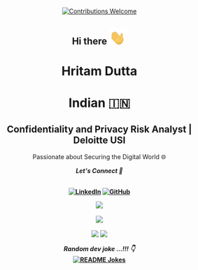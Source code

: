 <p align="center">
<br/><a href="#contributing"><img alt="Contributions Welcome" src="https://img.shields.io/badge/contributions-welcome-brightgreen?style=for-the-badge&labelColor=black&logo=github"></a>
</p>

<h2 align="center">Hi there <img src="https://github.com/Hritam06/Hritam06/blob/master/gifs/Hi.gif" width="40px"><br></h2>
<h1 align="center">Hritam Dutta<br></h1>
<h1 align="center">Indian 🇮🇳<br></h1>

<h2 align="center"> Confidentiality and Privacy Risk Analyst | Deloitte USI </h2>

<p align="center">Passionate about Securing the Digital World 🌐</p>

<div align="center"><b><i>Let's Connect 🤝</i><br><br>

<a href="https://www.linkedin.com/in/hritam-dutta06" target="_blank"><img src="https://img.shields.io/badge/LinkedIn-%230077B5.svg?&style=flat-square&logo=linkedin&logoColor=white" alt="LinkedIn"></a>
<a href="https://github.com/Hritam06" target="_blank"><img src="https://img.shields.io/badge/GitHub-100000?style=flat-square&logo=github&logoColor=white" alt="GitHub"></a>
</div>  

<p align="center">
<a href="https://github.com/Hritam06"><img src="https://img.shields.io/github/followers/Hritam06?style=social"></a>
</p>

<p align="center">
  <img src="https://github-readme-stats.vercel.app/api?username=Hritam06&show_icons=true&theme=github_dark" width="320" />
</p>

<p align="center">
  <img src="https://github-readme-stats.vercel.app/api/top-langs?username=Hritam06&show_icons=true&theme=github_dark&title_color=ab06b7&locale=en&layout=compact" width="318" />
  <img src="https://github-readme-streak-stats.herokuapp.com/?user=Hritam06&theme=radical" width="320" /> 
</p>

<div align="center"> 
<b><i>Random dev joke ...!!! 👇</i><br>
<a href="https://readme-jokes.vercel.app"><img align="center" src="https://readme-jokes.vercel.app/api?bgColor=%23073b4c&textColor=%2306d6a0&aColor=%2306d6a0&borderColor=%2306d6a0" alt="README Jokes"></a>
</div>   
<!--
<p align="center">
 <img src="https://activity-graph.herokuapp.com/graph?username=Hritam06&bg_color=0d0c0d&color=e137d6&line=5daddf&point=99eb1e&area=false&hide_border=false">
</p>
